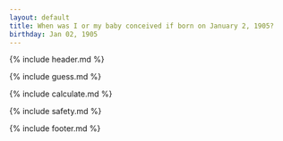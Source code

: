 ```yaml
---
layout: default
title: When was I or my baby conceived if born on January 2, 1905?
birthday: Jan 02, 1905
---
```


{% include header.md %}

{% include guess.md %}

{% include calculate.md %}

{% include safety.md %}

{% include footer.md %}




